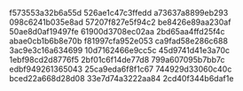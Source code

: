 f573553a32b6a55d
526ae1c47c3ffedd
a73637a8899eb293
098c6241b035e8ad
57207f827e5f94c2
be8426e89aa230af
50ae8d0af19497fe
61900d3708ec02aa
2bd65aa4ffd25f4c
abae0cb1b6b8e70b
f81997cfa952e053
ca9fad58e286c688
3ac9e3c16a634699
10d7162466e9cc5c
45d9741d41e3a70c
1ebf98cd2d8776f5
2bf01c6f14de77d8
799a607095b7bb7c
edbf949261365043
25ca9eda6f8f1c67
744929d33060c40c
bced22a668d28d08
33e7d74a3222aa84
2cd40f344b6daf1e
